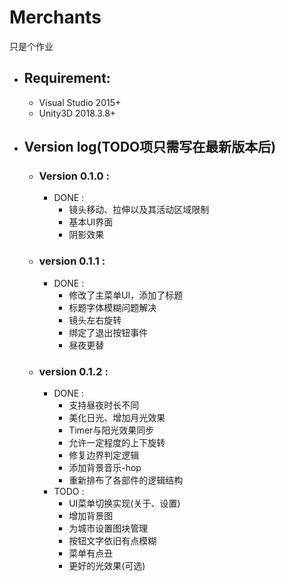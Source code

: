 # **Merchants**
只是个作业


* ## **Requirement:**
    + Visual Studio 2015+
    + Unity3D 2018.3.8+

* ## **Version log**(TODO项只需写在最新版本后)
    + ### **Version 0.1.0** :
        - DONE :
            - 镜头移动、拉伸以及其活动区域限制
            - 基本UI界面
            - 阴影效果
    + ### **version 0.1.1** :
        - DONE :
            - 修改了主菜单UI，添加了标题
            - 标题字体模糊问题解决
            - 镜头左右旋转
            - 绑定了退出按钮事件
            - 昼夜更替
    + ### **version 0.1.2** :
        - DONE :
            - 支持昼夜时长不同
            - 美化日光、增加月光效果
            - Timer与阳光效果同步
            - 允许一定程度的上下旋转
            - 修复边界判定逻辑
            - 添加背景音乐-hop
            - 重新排布了各部件的逻辑结构
        - TODO :
            - UI菜单切换实现(关于、设置)
            - 增加背景图
            - 为城市设置图块管理
            - 按钮文字依旧有点模糊
            - 菜单有点丑
            - 更好的光效果(可选)
